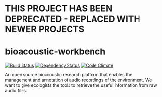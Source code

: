 # THIS PROJECT HAS BEEN DEPRECATED - REPLACED WITH NEWER PROJECTS

bioacoustic-workbench
=====================

[![Build Status](https://travis-ci.org/QutBioacousticsResearchGroup/bioacoustic-workbench.png)](https://travis-ci.org/QutBioacousticsResearchGroup/bioacoustic-workbench)
[![Dependency Status](https://gemnasium.com/QutBioacousticsResearchGroup/bioacoustic-workbench.png)](https://gemnasium.com/QutBioacousticsResearchGroup/bioacoustic-workbench)
[![Code Climate](https://codeclimate.com/badge.png)](https://codeclimate.com/github/QutBioacousticsResearchGroup/bioacoustic-workbench)

An open source bioacoustic research platform that enables the management and annotation of audio recordings of the environment. We want to give ecologists the tools to retrieve the useful information from raw audio files.
